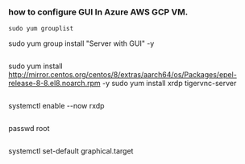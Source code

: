 ### how to configure GUI In Azure AWS GCP VM.

```
sudo yum grouplist 
```
sudo yum group install "Server with GUI" -y
```
```
sudo yum install http://mirror.centos.org/centos/8/extras/aarch64/os/Packages/epel-release-8-8.el8.noarch.rpm -y
sudo yum install xrdp tigervnc-server
```
```
systemctl enable --now rxdp
```
```
passwd root
```
```
systemctl set-default graphical.target
```

